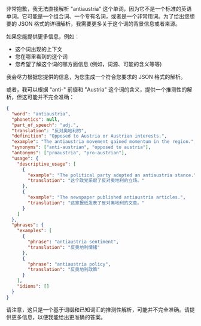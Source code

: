 非常抱歉，我无法直接解析 "antiaustria" 这个单词，因为它不是一个标准的英语单词。它可能是一个组合词、一个专有名词，或者是一个非常用词。为了给出您想要的 JSON 格式的详细解析，我需要更多关于这个词的背景信息或者来源。

如果您能提供更多信息，例如：

*   这个词出现的上下文
*   您在哪里看到的这个词
*   您希望了解这个词的哪方面信息 (例如，词源、可能的含义等等)

我会尽力根据您提供的信息，为您生成一个符合您要求的 JSON 格式的解析。

或者，我可以根据 "anti-" 前缀和 "Austria" 这个词的含义，提供一个推测性的解析，但这可能并不完全准确：

```json
{
  "word": "antiaustria",
  "phonetics": null,
  "part_of_speech": "adj.",
  "translation": "反对奥地利的",
  "definition": "Opposed to Austria or Austrian interests.",
  "example": "The antiaustria movement gained momentum in the region.",
  "synonyms": ["anti-austrian", "opposed to austria"],
  "antonyms": ["proaustria", "pro-austrian"],
  "usage": {
    "descriptive_usage": [
      {
        "example": "The political party adopted an antiaustria stance.",
        "translation": "这个政党采取了反对奥地利的立场。"
      },
      {
        "example": "The newspaper published antiaustria articles.",
        "translation": "这家报纸发表了反对奥地利的文章。"
      }
    ]
  },
  "phrases": {
    "examples": [
      {
        "phrase": "antiaustria sentiment",
        "translation": "反奥地利情绪"
      },
      {
        "phrase": "antiaustria policy",
        "translation": "反奥地利政策"
      }
    ],
    "idioms": []
  }
}
```

请注意，这只是一个基于词缀和已知词汇的推测性解析，可能并不完全准确。请提供更多信息，以便我能给出更准确的答案。
 